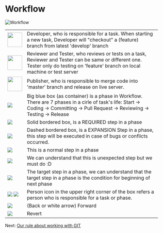 # Workflow
![Workflow](https://github.com/truonglv-eva/coding-rule/blob/master/images/Workflow.png?raw=true)

<table cellspacing="0" cellpadding="0" border="0">
  <tr>
    <td><img src="https://github.com/truonglv-eva/coding-rule/blob/master/images/User-blue.png?raw=true" width="48" height="48"/></td>
    <td>Developer, who is responsible for a task. When starting a new task, Developer will "checkout" a (feature) branch from latest 'develop' branch</td>
  </tr>
  <tr>
    <td><img src="https://github.com/truonglv-eva/coding-rule/blob/master/images/User-red.png?raw=true" width="48" height="48" /></td>
    <td>Reviewer and Tester, who reviews or tests on a task, Reviewer and Tester can be same or different one. Tester only do testing on 'feature' branch on local machine or test server</td>
  </tr>
  <tr>
    <td><img src="https://github.com/truonglv-eva/coding-rule/blob/master/images/User-yellow.png?raw=true" width="48" height="48"/></td>
    <td>Publisher, who is responsible to merge code into 'master' branch and release on live server.</td>
  </tr>
  <tr>
    <td><img src="https://github.com/truonglv-eva/coding-rule/blob/master/images/blue-box.png?raw=true"/></td>
    <td>Big blue box (as container) is a phase in Workflow. There are 7 phases in a cirle of task's life: Start -> Coding -> Committing -> Pull Request -> Reviewing -> Testing -> Release</td>
  </tr>
  <tr>
    <td><img src="https://github.com/truonglv-eva/coding-rule/blob/master/images/solid-box.png?raw=true"/></td>
    <td>Solid bordered box, is a REQUIRED step in a phase</td>
  </tr>
  <tr>
    <td><img src="https://github.com/truonglv-eva/coding-rule/blob/master/images/dashed-box.png?raw=true"/></td>
    <td>Dashed bordered box, is a EXPANSION Step in a phase, this step will be executed in case of bugs or conflicts occurred.</td>
  </tr>
  <tr>
    <td><img src="https://github.com/truonglv-eva/coding-rule/blob/master/images/yellow-box.png?raw=true"/></td>
    <td>This is a normal step in a phase</td>
  </tr>
  <tr>
    <td><img src="https://github.com/truonglv-eva/coding-rule/blob/master/images/red-box.png?raw=true"/></td>
    <td>We can understand that this is unexpected step but we must do :D</td>
  </tr>
  <tr>
    <td><img src="https://github.com/truonglv-eva/coding-rule/blob/master/images/green-box.png?raw=true"/></td>
    <td>The target step in a phase, we can understand that the target step in a phase is the condition for beginning of next phase</td>
  </tr>
  <tr>
    <td>
      <img src="https://github.com/truonglv-eva/coding-rule/blob/master/images/user-box.png?raw=true"/>
      <img src="https://github.com/truonglv-eva/coding-rule/blob/master/images/user-box-1.png?raw=true"/>
    </td>
    <td>Person icon in the upper right corner of the box refers a person who is responsible for a task or phase.</td>
  </tr>
  <tr>
    <td><img src="https://github.com/truonglv-eva/coding-rule/blob/master/images/forward-arrow.png?raw=true"/></td>
    <td>(Back or white arrow) Forward</td>
  </tr>
  <tr>
    <td><img src="https://github.com/truonglv-eva/coding-rule/blob/master/images/revert-arrow.png?raw=true"/></td>
    <td>Revert</td>
  </tr>
</table>

Next:
[Our rule about working with GIT](https://github.com/truonglv-eva/coding-rule/blob/master/github-operation-rule.md)
